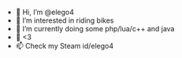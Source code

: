 - 👋 Hi, I’m @elego4
- 👀 I’m interested in riding bikes
- 🌱 I’m currently doing some php/lua/c++ and java
- 💞️ <3
- 📫 Check my Steam id/elego4

<!---
elego4/elego4 is a ✨ special ✨ repository because its `README.md` (this file) appears on your GitHub profile.
You can click the Preview link to take a look at your changes.
--->
